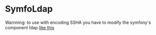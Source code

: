 # SymfoLdap


Warnning: to use with encoding SSHA you have to modify the symfony's component ldap [like this](https://github.com/symfony/security/pull/10/files) 
